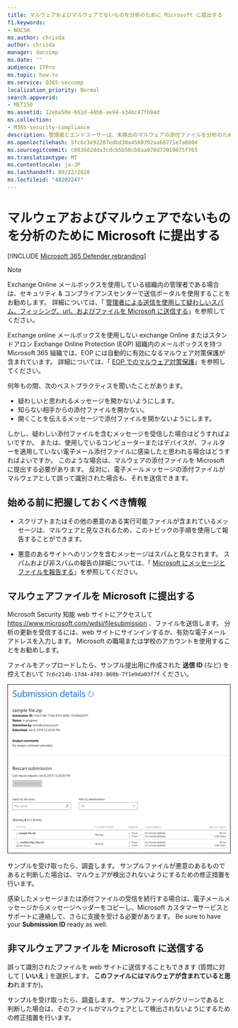 ```yaml
---
title: マルウェアおよびマルウェアでないものを分析のために Microsoft に提出する
f1.keywords:
- NOCSH
ms.author: chrisda
author: chrisda
manager: dansimp
ms.date: ''
audience: ITPro
ms.topic: how-to
ms.service: O365-seccomp
localization_priority: Normal
search.appverid:
- MET150
ms.assetid: 12eba50e-661d-44b8-ae94-a34bc47fb84d
ms.collection:
- M365-security-compliance
description: 管理者とエンドユーザーは、未検出のマルウェアの添付ファイルを分析のために Microsoft に送信することについて学ぶことができます。
ms.openlocfilehash: 5fc6c3e92207edbd38a4560392aa68771e7a6604
ms.sourcegitcommit: c083602dda3cdcb5b58cb8aa070d77019075f765
ms.translationtype: MT
ms.contentlocale: ja-JP
ms.lasthandoff: 09/22/2020
ms.locfileid: "48202247"
---
```

# <a name="submit-malware-and-non-malware-to-microsoft-for-analysis"></a>マルウェアおよびマルウェアでないものを分析のために Microsoft に提出する

[!INCLUDE [Microsoft 365 Defender rebranding](../includes/microsoft-defender-for-office.md)]


> [!NOTE]
> Exchange Online メールボックスを使用している組織内の管理者である場合は、セキュリティ & コンプライアンスセンターで送信ポータルを使用することをお勧めします。 詳細については、「 [管理者による送信を使用して疑わしいスパム、フィッシング、url、およびファイルを Microsoft に送信する](admin-submission.md)」を参照してください。

Exchange online メールボックスを使用しない exchange Online またはスタンドアロン Exchange Online Protection (EOP) 組織内のメールボックスを持つ Microsoft 365 組織では、EOP には自動的に有効になるマルウェア対策保護が含まれています。 詳細については、「 [EOP でのマルウェア対策保護](anti-malware-protection.md)」を参照してください。

何年もの間、次のベストプラクティスを聞いたことがあります。

- 疑わしいと思われるメッセージを開かないようにします。
- 知らない相手からの添付ファイルを開かない。
- 開くことを伝えるメッセージで添付ファイルを開かないようにします。

しかし、疑わしい添付ファイルを含むメッセージを受信した場合はどうすればよいですか。 または、使用しているコンピューターまたはデバイスが、フィルターを適用していない電子メール添付ファイルに感染したと思われる場合はどうすればよいですか。 このような場合は、マルウェアの添付ファイルを Microsoft に提出する必要があります。 反対に、電子メールメッセージの添付ファイルがマルウェアとして誤って識別された場合も、それを送信できます。

## <a name="what-do-you-need-to-know-before-you-begin"></a>始める前に把握しておくべき情報

- スクリプトまたはその他の悪意のある実行可能ファイルが含まれているメッセージは、マルウェアと見なされるため、このトピックの手順を使用して報告することができます。

- 悪意のあるサイトへのリンクを含むメッセージはスパムと見なされます。 スパムおよび非スパムの報告の詳細については、「 [Microsoft にメッセージとファイルを報告する](report-junk-email-messages-to-microsoft.md)」を参照してください。

## <a name="submit-malware-files-to-microsoft"></a>マルウェアファイルを Microsoft に提出する

Microsoft Security 知能 web サイトにアクセスして <https://www.microsoft.com/wdsi/filesubmission> 、ファイルを送信します。 分析の更新を受信するには、web サイトにサインインするか、有効な電子メールアドレスを入力します。 Microsoft の職場または学校のアカウントを使用することをお勧めします。

ファイルをアップロードしたら、サンプル提出用に作成された **送信 ID** (など) を控えておいて `7c6c214b-17d4-4703-860b-7f1e9da03f7f` ください。

![Windows Defender Security Intelligence の Web サイトでの送信の詳細](../../media/EOP-Malware-Protection-Center.png)

サンプルを受け取ったら、調査します。 サンプルファイルが悪意のあるものであると判断した場合は、マルウェアが検出されないようにするための修正措置を行います。

感染したメッセージまたは添付ファイルの受信を続行する場合は、電子メールメッセージからメッセージヘッダーをコピーし、Microsoft カスタマーサービスとサポートに連絡して、さらに支援を受ける必要があります。 Be sure to have your **Submission ID** ready as well.

## <a name="submit-non-malware-files-to-microsoft"></a>非マルウェアファイルを Microsoft に送信する

誤って識別されたファイルを web サイトに送信することもできます (質問に対して [ **いいえ** ] を選択します。 **このファイルにはマルウェアが含まれていると思わ**れますか)。

サンプルを受け取ったら、調査します。 サンプルファイルがクリーンであると判断した場合は、そのファイルがマルウェアとして検出されないようにするための修正措置を行います。
